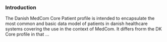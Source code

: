 <!-- StructureDefinition-medcom-core-patient-intro.md {% comment %}
*****************************************************************************************
*                            WARNING: DO NOT EDIT THIS FILE                             *
*                                                                                       *
* This file is generated by SUSHI. Any edits you make to this file will be overwritten. *
*                                                                                       *
* To change the contents of this file, edit the original source file at:                *
* ig-data\input\pagecontent\StructureDefinition-medcom-core-patient-intro.md            *
*****************************************************************************************
{% endcomment %} -->
### Introduction
The Danish MedCom Core Patient profile is intended to encapsulate the most common and basic data model of patients in danish healthcare systems covering the use in the context of MedCom. It differs frorm the DK Core profile in that ...